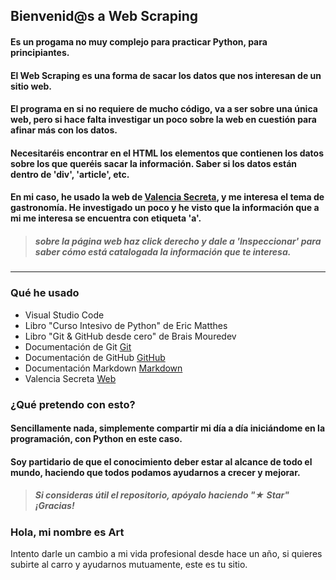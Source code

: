 ## Bienvenid@s a Web Scraping

#### Es un progama no muy complejo para practicar Python, para principiantes.

#### El Web Scraping es una forma de sacar los datos que nos interesan de un sitio web.
#### El programa en si no requiere de mucho código, va a ser sobre una única web, pero si hace falta investigar un poco sobre la web en cuestión para afinar más con los datos.
#### Necesitaréis encontrar en el HTML los elementos que contienen los datos sobre los que queréis sacar la información. Saber si los datos están dentro de \'div', \'article', etc.
#### En mi caso, he usado la web de [Valencia Secreta](https://valenciasecreta.com), y me interesa el tema de gastronomía. He investigado un poco y he visto que la información que a mi me interesa se encuentra con etiqueta \'a'.

> ##### sobre la página web haz click derecho y dale a 'Inspeccionar' para saber cómo está catalogada la información que te interesa.

------------------
### Qué he usado

 - Visual Studio Code
 - Libro "Curso Intesivo de Python" de Eric Matthes
 - Libro "Git & GitHub desde cero" de Brais Mouredev
 - Documentación de Git [Git](https://git-scm.com)
 - Documentación de GitHub [GitHub](https://docs.github.com/es)
 - Documentación Markdown [Markdown](https://markdown.es)
 - Valencia Secreta [Web](https://valenciasecreta.com)

### ¿Qué pretendo con esto?

#### Sencillamente nada, simplemente compartir mi día a día iniciándome en la programación, con Python en este caso. 
#### Soy partidario de que el conocimiento deber estar al alcance de todo el mundo, haciendo que todos podamos ayudarnos a crecer y mejorar.

> ##### Si consideras útil el repositorio, apóyalo haciendo "★ Star" ¡Gracias!

### Hola, mi nombre es Art

Intento darle un cambio a mi vida profesional desde hace un año, si quieres subirte al carro y ayudarnos mutuamente, este es tu sitio.
